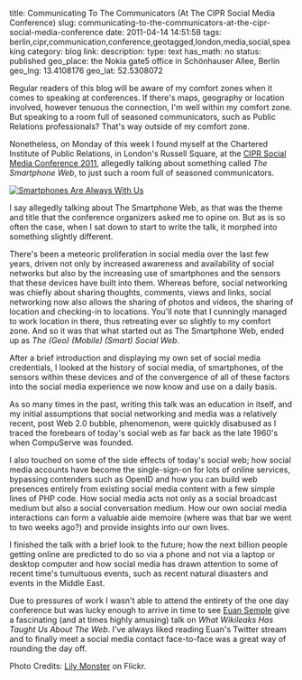 title: Communicating To The Communicators (At The CIPR Social Media Conference)
slug: communicating-to-the-communicators-at-the-cipr-social-media-conference
date: 2011-04-14 14:51:58
tags: berlin,cipr,communication,conference,geotagged,london,media,social,speaking
category: blog
link: 
description: 
type: text
has_math: no
status: published
geo_place: the Nokia gate5 office in Schönhauser Allee, Berlin
geo_lng: 13.4108176
geo_lat: 52.5308072

Regular readers of this blog will be aware of my comfort zones when it comes to speaking at conferences. If there's maps, geography or location involved, however tenuous the connection, I'm well within my comfort zone. But speaking to a room full of seasoned communicators, such as Public Relations professionals? That's way outside of my comfort zone.

Nonetheless, on Monday of this week I found myself at the Chartered Institute of Public Relations, in London's Russell Square, at the [CIPR Social Media Conference 2011](https://www.cipr.co.uk/content/events-awards/conferences/cipr-social-media-conference-2011/cipr-social-media-conference-2011 "https://www.cipr.co.uk/content/events-awards/conferences/cipr-social-media-conference-2011/cipr-social-media-conference-2011"), allegedly talking about something called *The Smartphone Web*, to just such a room full of seasoned communicators.

<!-- TEASER_END -->

[![Smartphones Are Always With Us](https://farm6.static.flickr.com/5019/5405088296_ef042071dc_d.jpg)](https://www.flickr.com/photos/lilymonster/5405088296/ "Smartphones Are Always With Us")

I say allegedly talking about The Smartphone Web, as that was the theme and title that the conference organizers asked me to opine on. But as is so often the case, when I sat down to start to write the talk, it morphed into something slightly different.

There's been a meteoric proliferation in social media over the last few years, driven not only by increased awareness and availability of social networks but also by the increasing use of smartphones and the sensors that these devices have built into them. Whereas before, social networking was chiefly about sharing thoughts, comments, views and links, social networking now also allows the sharing of photos and videos, the sharing of location and checking-in to locations. You'll note that I cunningly managed to work location in there, thus retreating ever so slightly to my comfort zone. And so it was that what started out as The Smartphone Web, ended up as *The (Geo) (Mobile) (Smart) Social Web*.



After a brief introduction and displaying my own set of social media credentials, I looked at the history of social media, of smartphones, of the sensors within these devices and of the convergence of all of these factors into the social media experience we now know and use on a daily basis.

As so many times in the past, writing this talk was an education in itself, and my initial assumptions that social networking and media was a relatively recent, post Web 2.0 bubble, phenomenon, were quickly disabused as I traced the forebears of today's social web as far back as the late 1960's when CompuServe was founded.

I also touched on some of the side effects of today's social web; how social media accounts have become the single-sign-on for lots of online services, bypassing contenders such as OpenID and how you can build web presences entirely from existing social media content with a few simple lines of PHP code. How social media acts not only as a social broadcast medium but also a social conversation medium. How our own social media interactions can form a valuable aide memoire (where was that bar we went to two weeks ago?) and provide insights into our own lives.

I finished the talk with a brief look to the future; how the next billion people getting online are predicted to do so via a phone and not via a laptop or desktop computer and how social media has drawn attention to some of recent time's tumultuous events, such as recent natural disasters and events in the Middle East.

Due to pressures of work I wasn't able to attend the entirety of the one day conference but was lucky enough to arrive in time to see [Euan Semple](https://twitter.com/#!/euan "https://twitter.com/#!/euan") give a fascinating (and at times highly amusing) talk on *What Wikileaks Has Taught Us About The Web*. I've always liked reading Euan's Twitter stream and to finally meet a social media contact face-to-face was a great way of rounding the day off.


Photo Credits: [Lily Monster](https://www.flickr.com/photos/lilymonster/5405088296/ "https://www.flickr.com/photos/lilymonster/5405088296/") on Flickr.



